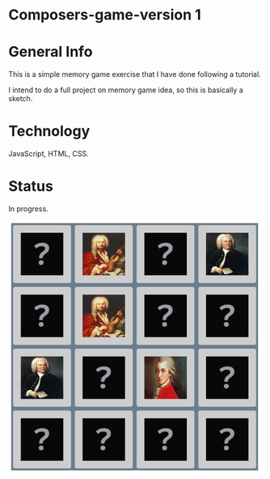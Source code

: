 # Composers-game-version 1


# General Info
This is a simple memory game exercise that I have done following a tutorial.

I intend to do a full project on memory game idea, so this is basically a sketch.

# Technology
JavaScript, HTML, CSS.

# Status
In progress.

![Alt text](images/screenshot.png)

